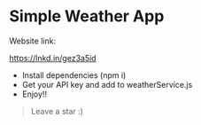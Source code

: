 # Simple Weather App

Website link:

https://lnkd.in/gez3a5id

- Install dependencies (npm i)
- Get your API key and add to weatherService.js
- Enjoy!!

> Leave a star :)
